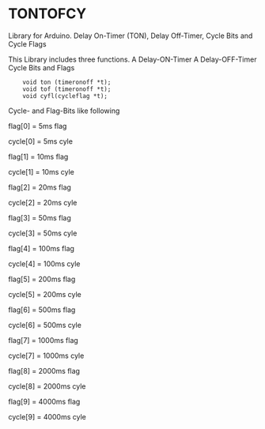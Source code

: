# TONTOFCY
Library for Arduino. Delay On-Timer (TON), Delay Off-Timer, Cycle Bits and Cycle Flags

This Library includes three functions.
A Delay-ON-Timer 
A Delay-OFF-Timer
Cycle Bits and Flags

		void ton (timeronoff *t);
		void tof (timeronoff *t);
		void cyfl(cycleflag *t);

Cycle- and Flag-Bits like following

flag[0]  = 5ms flag		

cycle[0] = 5ms cyle

flag[1]  = 10ms flag		

cycle[1] = 10ms cyle

flag[2]  = 20ms flag		

cycle[2] = 20ms cyle

flag[3]  = 50ms flag		

cycle[3] = 50ms  cyle

flag[4]  = 100ms  flag		

cycle[4] = 100ms  cyle

flag[5]  = 200ms  flag		

cycle[5] = 200ms cyle

flag[6]  = 500ms flag		

cycle[6] = 500ms cyle

flag[7]  = 1000ms flag		

cycle[7] = 1000ms cyle

flag[8]  = 2000ms flag		

cycle[8] = 2000ms cyle

flag[9]  = 4000ms flag		

cycle[9] = 4000ms cyle

